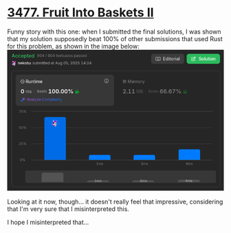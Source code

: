 # [3477. Fruit Into Baskets II](https://leetcode.com/problems/fruits-into-baskets-ii/description/?envType=daily-question&envId=2025-08-05)

Funny story with this one: when I submitted the final solutions, I was shown that my solution supposedly beat 100% of other submissions that used Rust for this problem, as shown in the image below:
![image.png](./image_1754418565765_0.png)

Looking at it now, though... it doesn't really feel that impressive, considering that I'm very sure that I misinterpreted this.

I hope I misinterpreted that...
